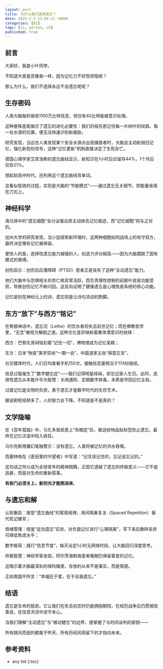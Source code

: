 ```yaml
---
layout: post
title: 为什么我们选择遗忘？
date: 2025-2-3 13:04:22 +0800
categories: [AI]
tags: [ai, person, sh]
published: true
---
```


## 前言

大家好，我是小叶同学。

不知道大家是否像我一样，因为记忆力不好而烦恼呢？

那么为什么，我们不选择永远不会遗忘呢呢？

## 生存密码

人类大脑每秒接收1100万比特信息，但仅有40比特能被意识处理。

这种悬殊差距揭示了遗忘的进化必要性：我们的祖先若记住每一片树叶的纹路、每一处水源的位置，便无法快速识别新威胁。

研究发现，当远古人类发现某个安全水源点出现捕食者时，大脑会主动削弱旧记忆，强化新危险信号，这种“记忆更新”机制直接决定了生死存亡。  

德国心理学家艾宾浩斯的遗忘曲线显示，新知识在1小时后仅留存44%，1个月后仅存21%。

想起初高中时代，还利用这个遗忘曲线背单词。

这看似低效的过程，实则是大脑的“节能模式”——通过遗忘无关细节，把能量省用在刀刃上。

## 神经科学

海马体中的“遗忘细胞”会分泌蛋白质主动抹去记忆痕迹，而“记忆细胞”则与之对抗。

加州大学的研究发现，当小鼠探索新环境时，这两种细胞如同战场上的攻守双方，最终决定哪些记忆被保留。

更惊人的是，选择性遗忘能力越强的人，创造力评分越高——因为大脑摆脱了固有模式的束缚。  

创伤启示：创伤后应激障碍（PTSD）患者正是丧失了这种“主动遗忘”能力。

他们大脑中与恐惧相关的杏仁核异常活跃，而负责理性控制的前额叶皮层功能受损，导致创伤记忆不断闪回。这反向证明了健康遗忘是心理免疫系统的核心功能。  

记忆是刻在神经元上的诗，遗忘则是让诗句流动的韵脚。

## 东方“放下”与西方“铭记”

在希腊神话中，遗忘河（Lethe）的饮水者将失去前世记忆；而在佛教哲学里，“无念”被视为解脱之道。这种文化差异映射着集体潜意识的抉择：  

西方：巴黎先贤祠铭刻着“记住一切”，博物馆成为记忆圣殿；  

东方：日本“物哀”美学崇尚“一期一会”，中国道家主张“得意忘言”。  

社交媒体时代，人们日均查看手机150次，接触信息量相当于174份报纸。

信息过载催生了“数字健忘症”——我们记得明星绯闻，却忘记家人生日。此时，选择性遗忘从本能升华为智慧：关闭通知、定期数字排毒，本质是夺回记忆主权。  

过度记忆是文明的负担，善于遗忘才是数字时代的生存艺术。

据说刷短视频多了，人的智力会下降，不知道是不是真的？

## 文学隐喻

在《百年孤独》中，马孔多居民患上“失眠症”后，被迫给物品贴标签防止遗忘，最终在记忆泛滥中陷入疯狂。

马尔克斯用魔幻笔触警示：没有遗忘，人类将被记忆的洪水吞噬。  

而塞林格在《麦田里的守望者》中写道：“记住该记住的，忘记该忘记的。”

这句话之所以成为全球青年的精神图腾，正因它道破了遗忘的终极意义——它不是逃避，而是对生命的重新叙事。  

**有些门必须关上，新的光才能照进来**。

## 与遗忘和解

认知重启：接受“遗忘曲线”的客观规律，用间隔重复法（Spaced Repetition）替代死记硬背；  

情绪管理：借鉴“定向遗忘”实验，对负面记忆进行“心理隔离”，写下来后撕碎丢弃可降低焦虑水平；  

数字极简：践行“信息节食”，每天设定1小时无网络时段，让大脑回归深度思考。  

终极智慧：神经学家发现，阿尔茨海默病患者晚期仍保留着爱的记忆。

这暗示着大脑最深处的保险箱里，存放的从来不是事实，而是情感。

正如周国平所言：“幸福在于爱，在于自我遗忘。”  

## 结语  

遗忘是生命的慈悲。它让我们在失去初恋时仍能拥抱朝阳，在经历战争后仍愿相信善良，在信息洪流中坚守本心。

当我们理解“主动遗忘”与“被动健忘”的边界，便掌握了与时间谈判的密钥——  

所有随风而逝的都属于昨天，所有历经风雨留下的才指向未来。



## 参考资料


* any list
{:toc}